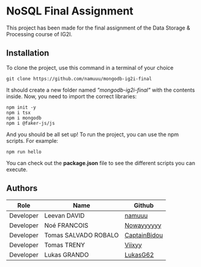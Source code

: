 # NoSQL Final Assignment

This project has been made for the final assignment of the Data Storage & Processing course of IG2I.

## Installation

To clone the project, use this command in a terminal of your choice
```
git clone https://github.com/namuuu/mongodb-ig2i-final
```
It should create a new folder named *"mongodb-ig2i-final"* with the contents inside.
Now, you need to import the correct libraries:
```
npm init -y
npm i tsx
npm i mongodb
npm i @faker-js/js
```
And you should be all set up!
To run the project, you can use the npm scripts. For example:
```
npm run hello
```
You can check out the **package.json** file to see the different scripts you can execute.


## Authors

| Role  | Name | Github |
| ------------- | ------------- | ------------- |
| Developer  | Leevan DAVID  | [namuuu](https://github.com/namuuu) |
| Developer  | Noé FRANCOIS  | [Nowayyyyyy](https://github.com/Nowayyyyyy) |
| Developer  | Tomas SALVADO ROBALO  | [CaptainBidou](https://github.com/CaptainBidou) |
| Developer  | Tomas TRENY  | [Viixyy](https://github.com/Viixyy) |
| Developer  | Lukas GRANDO  | [LukasG62](https://github.com/LukasG62) |
